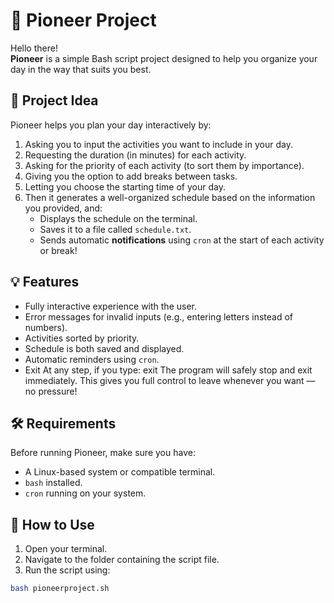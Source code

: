 # 👻 Pioneer Project

Hello there!  
**Pioneer** is a simple Bash script project designed to help you organize your day in the way that suits you best.

## 📌 Project Idea

Pioneer helps you plan your day interactively by:

1. Asking you to input the activities you want to include in your day.
2. Requesting the duration (in minutes) for each activity.
3. Asking for the priority of each activity (to sort them by importance).
4. Giving you the option to add breaks between tasks.
5. Letting you choose the starting time of your day.
6. Then it generates a well-organized schedule based on the information you provided, and:
   - Displays the schedule on the terminal.
   - Saves it to a file called `schedule.txt`.
   - Sends automatic **notifications** using `cron` at the start of each activity or break!

## 💡 Features

- Fully interactive experience with the user.
- Error messages for invalid inputs (e.g., entering letters instead of numbers).
- Activities sorted by priority.
- Schedule is both saved and displayed.
- Automatic reminders using `cron`.
- Exit At any step, if you type: exit
The program will safely stop and exit immediately.
This gives you full control to leave whenever you want — no pressure!

## 🛠 Requirements

Before running Pioneer, make sure you have:

- A Linux-based system or compatible terminal.
- `bash` installed.
- `cron` running on your system.

## 🚀 How to Use

1. Open your terminal.
2. Navigate to the folder containing the script file.
3. Run the script using:

```bash
bash pioneerproject.sh
